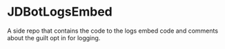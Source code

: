 # JDBotLogsEmbed
A side repo that contains the code to the logs embed code and comments about the guilt opt in for logging.
